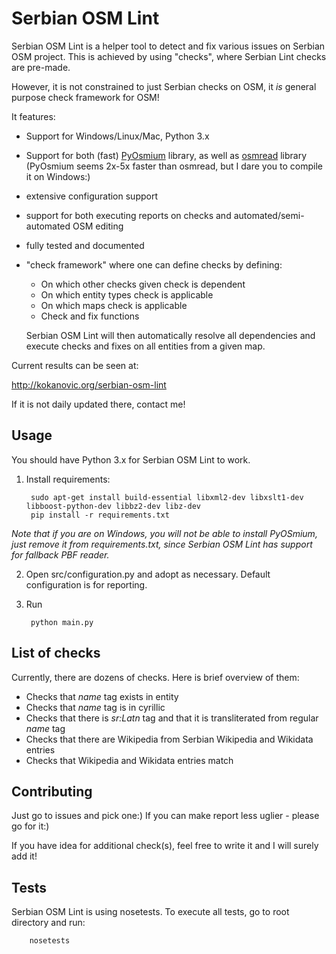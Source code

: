 Serbian OSM Lint
================

Serbian OSM Lint is a helper tool to detect and fix various issues on Serbian OSM project.
This is achieved by using "checks", where Serbian Lint checks are pre-made.
 
However, it is not constrained to just Serbian checks on OSM, it _is_ general purpose check framework for OSM!

It features:
* Support for Windows/Linux/Mac, Python 3.x
* Support for both (fast) [PyOsmium](http://osmcode.org/pyosmium/) library,
 as well as [osmread](https://github.com/dezhin/osmread) library (PyOsmium seems 2x-5x faster than osmread, but I dare you to compile it on Windows:)
* extensive configuration support
* support for both executing reports on checks and automated/semi-automated OSM editing
* fully tested and documented
* "check framework" where one can define checks by defining:
  * On which other checks given check is dependent
  * On which entity types check is applicable
  * On which maps check is applicable
  * Check and fix functions
  
  Serbian OSM Lint will then automatically resolve all dependencies and execute checks
and fixes on all entities from a given map.


Current results can be seen at:

http://kokanovic.org/serbian-osm-lint

If it is not daily updated there, contact me!

Usage
-----

You should have Python 3.x for Serbian OSM Lint to work.

1. Install requirements:

        sudo apt-get install build-essential libxml2-dev libxslt1-dev libboost-python-dev libbz2-dev libz-dev 
        pip install -r requirements.txt

_Note that if you are on Windows, you will not be able to install PyOSmium,
just remove it from requirements.txt, since Serbian OSM Lint has support for
fallback PBF reader._

2. Open src/configuration.py and adopt as necessary. Default configuration is for reporting.

3. Run

        python main.py

List of checks
--------------

Currently, there are dozens of checks. Here is brief overview of them:
* Checks that _name_ tag exists in entity
* Checks that _name_ tag is in cyrillic
* Checks that there is _sr:Latn_ tag and that it is transliterated from regular _name_ tag
* Checks that there are Wikipedia from Serbian Wikipedia and Wikidata entries
* Checks that Wikipedia and Wikidata entries match

Contributing
------------

Just go to issues and pick one:) If you can make report less uglier - please go for it:)

If you have idea for additional check(s), feel free to write it and I will surely add it! 

Tests
-----

Serbian OSM Lint is using nosetests. To execute all tests, go to root directory and run:

        nosetests